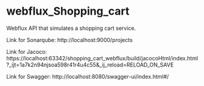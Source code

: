 # webflux_Shopping_cart
Webflux API that simulates a shopping cart service.


Link for Sonarqube: http://localhost:9000/projects

Link for Jacoco: https://localhost:63342/shopping_cart_webflux/build/jacocoHtml/index.html?_ijt=1a7k2n94njsoa598r41r4u4c55&_ij_reload=RELOAD_ON_SAVE

Link for Swagger: http://localhost:8080/swagger-ui/index.html#/
